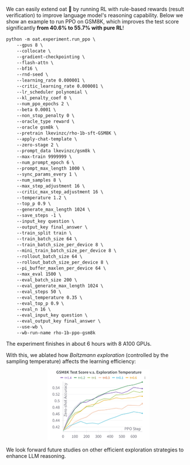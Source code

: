 We can easily extend oat 🌾 by running RL with rule-based rewards (result verification) to improve language model's reasoning capability. Below we show an example to run PPO on GSM8K, which improves the test score significantly **from 40.6% to 55.7% with pure RL**!

```
python -m oat.experiment.run_ppo \
    --gpus 8 \
    --collocate \
    --gradient-checkpointing \
    --flash-attn \
    --bf16 \
    --rnd-seed \
    --learning_rate 0.000001 \
    --critic_learning_rate 0.000001 \
    --lr_scheduler polynomial \
    --kl_penalty_coef 0 \
    --num_ppo_epochs 2 \
    --beta 0.0001 \
    --non_stop_penalty 0 \
    --oracle_type reward \
    --oracle gsm8k \
    --pretrain lkevinzc/rho-1b-sft-GSM8K \
    --apply-chat-template \
    --zero-stage 2 \
    --prompt_data lkevinzc/gsm8k \
    --max-train 9999999 \
    --num_prompt_epoch 6 \
    --prompt_max_length 1000 \
    --sync_params_every 1 \
    --num_samples 8 \
    --max_step_adjustment 16 \
    --critic_max_step_adjustment 16 \
    --temperature 1.2 \
    --top_p 0.9 \
    --generate_max_length 1024 \
    --save_steps -1 \
    --input_key question \
    --output_key final_answer \
    --train_split train \
    --train_batch_size 64 \
    --train_batch_size_per_device 8 \
    --mini_train_batch_size_per_device 8 \
    --rollout_batch_size 64 \
    --rollout_batch_size_per_device 8 \
    --pi_buffer_maxlen_per_device 64 \
    --max_eval 1500 \
    --eval_batch_size 200 \
    --eval_generate_max_length 1024 \
    --eval_steps 50 \
    --eval_temperature 0.35 \
    --eval_top_p 0.9 \
    --eval_n 16 \
    --eval_input_key question \
    --eval_output_key final_answer \
    --use-wb \
    --wb-run-name rho-1b-ppo-gsm8k
```
The experiment finishes in about 6 hours with 8 A100 GPUs.

With this, we ablated how *Boltzmann exploration* (controlled by the sampling temperature) affects the learning efficiency:

<p align="center">
  <img src="./ppo_temperature.png" width=55%/>
</p>

We look forward future studies on other efficient exploration strategies to enhance LLM reasoning.
